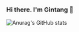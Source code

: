 ### Hi there. I'm Gintang 👋
![Anurag's GitHub stats](https://github-readme-stats.vercel.app/api?username=DivineGintang&show_icons=true&theme=radical)
